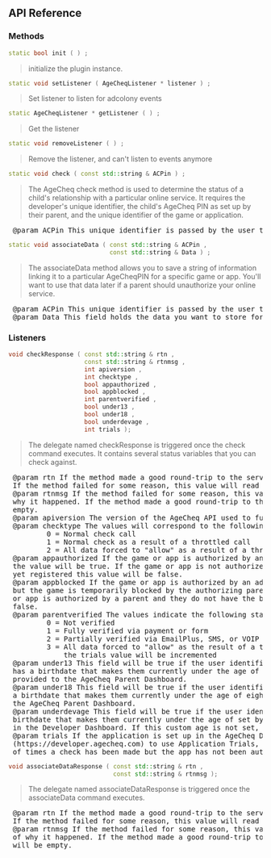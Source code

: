 ## API Reference

### Methods
```cpp
static bool init ( ) ;
```
>  initialize the plugin instance.

```cpp
static void setListener ( AgeCheqListener * listener ) ;
```
> Set listener to listen for adcolony events

```cpp
static AgeCheqListener * getListener ( ) ;
```
> Get the listener

```cpp
static void removeListener ( ) ;
```
> Remove the listener, and can't listen to events anymore

```cpp
static void check ( const std::string & ACPin ) ;
```
>  The AgeCheq check method is used to determine the status of a child's relationship with a particular
 online service. It requires the developer's unique identifier, the child's AgeCheq PIN as set up by
 their parent, and the unique identifier of the game or application.

<pre>
 @param ACPin This unique identifier is passed by the user to link them with the online service. This identifier may be letters, numbers, or symbols from 4-30 characters long.
</pre>

```cpp
static void associateData ( const std::string & ACPin ,
                            const std::string & Data ) ;
```
>  The associateData method allows you to save a string of information linking it to a particular
 AgeCheqPIN for a specific game or app. You'll want to use that data later if a parent should
 unauthorize your online service.

<pre>
 @param ACPin This unique identifier is passed by the user to link them with the online service. This identifier may be letters, numbers, or symbols from 4-30 characters long.
 @param Data This field holds the data you want to store for later.
</pre>


### Listeners
```cpp
void checkResponse ( const std::string & rtn ,
                     const std::string & rtnmsg ,
                     int apiversion ,
                     int checktype ,
                     bool appauthorized ,
                     bool appblocked ,
                     int parentverified ,
                     bool under13 ,
                     bool under18 ,
                     bool underdevage ,
                     int trials );
```
>  The delegate named checkResponse is triggered once the check command executes. It contains several
 status variables that you can check against.

<pre>
 @param rtn If the method made a good round-trip to the server and back, this value will be "OK".
 If the method failed for some reason, this value will read "FAIL".
 @param rtnmsg If the method failed for some reason, this value will hold a brief explanation of
 why it happened. If the method made a good round-trip to the server and back, this value will be
 empty.
 @param apiversion The version of the AgeCheq API used to fulfill requests.
 @param checktype The values will correspond to the following types:
         0 = Normal check call
         1 = Normal check as a result of a throttled call
         2 = All data forced to "allow" as a result of a throttled call
 @param appauthorized If the game or app is authorized by an adult for use by a child under 13,
 the value will be true. If the game or app is not authorized by a parent, or if the device is not
 yet registered this value will be false.
 @param appblocked If the game or app is authorized by an adult for use by a child under 13,
 but the game is temporarily blocked by the authorizing parent the value will be true. If the game
 or app is authorized by a parent and they do not have the blocking switch on the value will be
 false.
 @param parentverified The values indicate the following statuses:
         0 = Not verified
         1 = Fully verified via payment or form
         2 = Partially verified via EmailPlus, SMS, or VOIP
         3 = All data forced to "allow" as the result of a trial call and
             the trials value will be incremented
 @param under13 This field will be true if the user identified by the AgeCheq PIN
 has a birthdate that makes them currently under the age of thirteen based on information
 provided to the AgeCheq Parent Dashboard.
 @param under18 This field will be true if the user identified by the AgeCheq PIN has
 a birthdate that makes them currently under the age of eighteen based on information provided to
 the AgeCheq Parent Dashboard.
 @param underdevage This field will be true if the user identified by the AgeCheq PIN has a
 birthdate that makes them currently under the age of set by the developer for the application
 in the Developer Dashboard. If this custom age is not set, this field will always be a false.
 @param trials If the application is set up in the AgeCheq Developer Dashboard
 (https://developer.agecheq.com) to use Application Trials, this field will return the number
 of times a check has been made but the app has not been authorized.
</pre>

```cpp
void associateDataResponse ( const std::string & rtn ,
                             const std::string & rtnmsg );
```
>  The delegate named associateDataResponse is triggered once the associateData command executes.

<pre>
 @param rtn If the method made a good round-trip to the server and back, this value will be "OK".
 If the method failed for some reason, this value will read "FAIL".
 @param rtnmsg If the method failed for some reason, this value will hold a brief explanation
 of why it happened. If the method made a good round-trip to the server and back, this value
 will be empty.
</pre>


